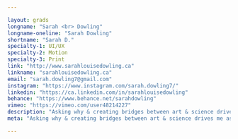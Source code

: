 ```yaml
---

layout: grads
longname: "Sarah <br> Dowling"
longname-oneline: "Sarah Dowling"
shortname: "Sarah D."
specialty-1: UI/UX
specialty-2: Motion
specialty-3: Print
link: "http://www.sarahlouisedowling.ca"
linkname: "sarahlouisedowling.ca"
email: "sarah.dowling7@gmail.com"
instagram: "https://www.instagram.com/sarah.dowling7/"
linkedin: "https://ca.linkedin.com/in/sarahlouisedowling"
behance: "https://www.behance.net/sarahdowling"
vimeo: "https://vimeo.com/user48214227"
description: "Asking why & creating bridges between art & science drives me as a passionate designer. I love communicating the way I think—visually."
meta: "Asking why & creating bridges between art & science drives me as a passionate designer. I love communicating the way I think—visually."

---
```

